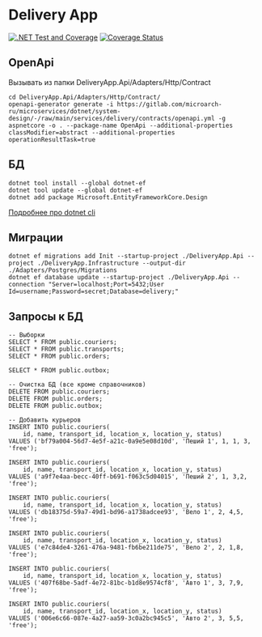 ﻿# Delivery App

[![.NET Test and Coverage](https://github.com/vasilev-dev/delivery-app/actions/workflows/dotnet-test.yml/badge.svg)](https://github.com/vasilev-dev/delivery-app/actions/workflows/dotnet-test.yml)
[![Coverage Status](https://coveralls.io/repos/github/vasilev-dev/delivery-app/badge.svg?branch=main)](https://coveralls.io/github/vasilev-dev/delivery-app?branch=main)

## OpenApi
Вызывать из папки DeliveryApp.Api/Adapters/Http/Contract
```
cd DeliveryApp.Api/Adapters/Http/Contract/
openapi-generator generate -i https://gitlab.com/microarch-ru/microservices/dotnet/system-design/-/raw/main/services/delivery/contracts/openapi.yml -g aspnetcore -o . --package-name OpenApi --additional-properties classModifier=abstract --additional-properties operationResultTask=true
```
## БД
```
dotnet tool install --global dotnet-ef
dotnet tool update --global dotnet-ef
dotnet add package Microsoft.EntityFrameworkCore.Design
```
[Подробнее про dotnet cli](https://learn.microsoft.com/ru-ru/ef/core/cli/dotnet)

## Миграции
```
dotnet ef migrations add Init --startup-project ./DeliveryApp.Api --project ./DeliveryApp.Infrastructure --output-dir ./Adapters/Postgres/Migrations
dotnet ef database update --startup-project ./DeliveryApp.Api --connection "Server=localhost;Port=5432;User Id=username;Password=secret;Database=delivery;"
```

## Запросы к БД
```
-- Выборки
SELECT * FROM public.couriers;
SELECT * FROM public.transports;
SELECT * FROM public.orders;

SELECT * FROM public.outbox;

-- Очистка БД (все кроме справочников)
DELETE FROM public.couriers;
DELETE FROM public.orders;
DELETE FROM public.outbox;

-- Добавить курьеров
INSERT INTO public.couriers(
    id, name, transport_id, location_x, location_y, status)
VALUES ('bf79a004-56d7-4e5f-a21c-0a9e5e08d10d', 'Пеший 1', 1, 1, 3, 'free');

INSERT INTO public.couriers(
    id, name, transport_id, location_x, location_y, status)
VALUES ('a9f7e4aa-becc-40ff-b691-f063c5d04015', 'Пеший 2', 1, 3,2, 'free');

INSERT INTO public.couriers(
    id, name, transport_id, location_x, location_y, status)
VALUES ('db18375d-59a7-49d1-bd96-a1738adcee93', 'Вело 1', 2, 4,5, 'free');

INSERT INTO public.couriers(
    id, name, transport_id, location_x, location_y, status)
VALUES ('e7c84de4-3261-476a-9481-fb6be211de75', 'Вело 2', 2, 1,8, 'free');

INSERT INTO public.couriers(
    id, name, transport_id, location_x, location_y, status)
VALUES ('407f68be-5adf-4e72-81bc-b1d8e9574cf8', 'Авто 1', 3, 7,9, 'free');

INSERT INTO public.couriers(
    id, name, transport_id, location_x, location_y, status)
VALUES ('006e6c66-087e-4a27-aa59-3c0a2bc945c5', 'Авто 2', 3, 5,5, 'free');   
```
